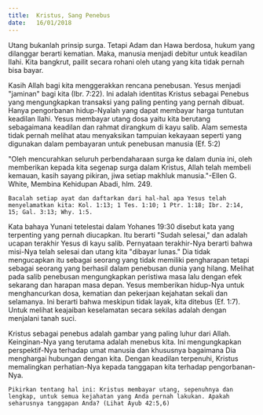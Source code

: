 ```yaml
---
title:  Kristus, Sang Penebus
date:   16/01/2018
---
```


Utang bukanlah prinsip surga. Tetapi Adam dan Hawa berdosa, hukum yang dilanggar berarti kematian. Maka, manusia menjadi debitur untuk keadilan Ilahi. Kita bangkrut, pailit secara rohani oleh utang yang kita tidak pernah bisa bayar.

Kasih Allah bagi kita menggerakkan rencana penebusan. Yesus menjadi "jaminan" bagi kita (Ibr. 7:22). Ini adalah identitas Kristus sebagai Penebus yang mengungkapkan transaksi yang paling penting yang pernah dibuat. Hanya pengorbanan hidup-Nyalah yang dapat membayar harga tuntutan keadilan Ilahi. Yesus membayar utang dosa yaitu kita berutang sebagaimana keadilan dan rahmat dirangkum di kayu salib. Alam semesta tidak pernah melihat atau menyaksikan tampuian kekayaan seperti yang digunakan dalam pembayaran untuk penebusan manusia (Ef. 5:2)

"Oleh mencurahkan seluruh perbendaharaan surga ke dalam dunia ini, oleh memberikan kepada kita segenap surga dalam Kristus, Allah telah membeli kemauan, kasih sayang pikiran, jiwa setiap makhluk manusia."-Ellen G. White, Membina Kehidupan Abadi, hlm. 249.

`Bacalah setiap ayat dan daftarkan dari hal-hal apa Yesus telah menyelamatkan kita: Kol. 1:13; 1 Tes. 1:10; 1 Ptr. 1:18; Ibr. 2:14, 15; Gal. 3:13; Why. 1:5.`

Kata bahaya Yunani tetelestai dalam Yohanes 19:30 disebut kata yang terpenting yang pernah diucapkan. Itu berarti "Sudah selesai," dan adalah ucapan terakhir Yesus di kayu salib. Pernyataan terakhir-Nya berarti bahwa misi-Nya telah selesai dan utang kita "dibayar lunas." Dia tidak mengucapkan itu sebagai seorang yang tidak memiliki pengharapan tetapi sebagai seorang yang berhasil dalam penebusan dunia yang hilang. Melihat pada salib penebusan mengungkapkan peristiwa masa lalu dengan efek sekarang dan harapan masa depan. Yesus memberikan hidup-Nya untuk menghancurkan dosa, kematian dan pekerjaan kejahatan sekali dan selamanya. Ini berarti bahwa meskipun tidak layak, kita ditebus (Ef. 1:7). Untuk melihat keajaiban keselamatan secara sekilas adalah dengan menjalani tanah suci.

Kristus sebagai penebus adalah gambar yang paling luhur dari Allah. Keinginan-Nya yang terutama adalah menebus kita. Ini mengungkapkan perspektif-Nya terhadap umat manusia dan khususnya bagaimana Dia menghargai hubungan dengan kita. Dengan keadilan terpenuhi, Kristus memalingkan perhatian-Nya kepada tanggapan kita terhadap pengorbanan-Nya. 

`Pikirkan tentang hal ini: Kristus membayar utang, sepenuhnya dan lengkap, untuk semua kejahatan yang Anda pernah lakukan. Apakah seharusnya tanggapan Anda? (Lihat Ayub 42:5,6)`